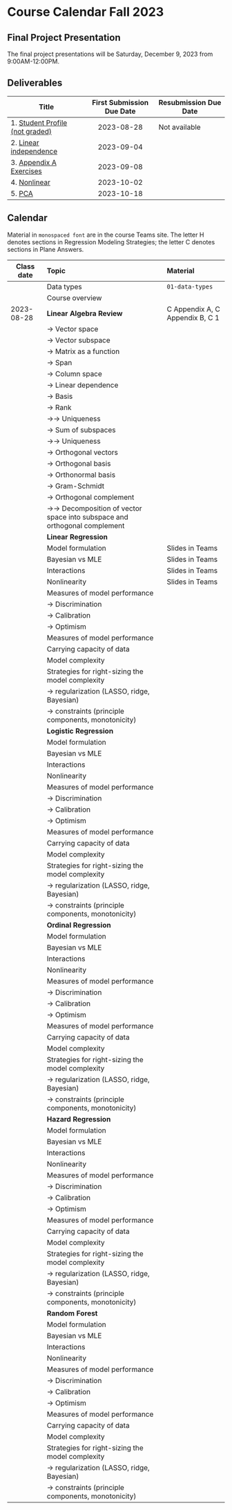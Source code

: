 # Course Calendar Fall 2023

## Final Project Presentation

The final project presentations will be Saturday, December 9, 2023 from 9:00AM-12:00PM.

## Deliverables

| Title | First Submission Due Date | Resubmission Due Date |
|---|:---:|---|
| 1. <a class = "callink" href = "https://github.com/thomasgstewart/machine-learning-1-fall-2023/blob/main/deliverables/00-getting-started.md">Student Profile (not graded)</a> | 2023-08-28 | Not available |
| 2. <a class = "callink" href = "https://github.com/thomasgstewart/machine-learning-1-fall-2023/blob/main/misc/linear-independence.pdf">Linear independence</a> | 2023-09-04 | |
| 3. <a class = "callink" href = "https://github.com/thomasgstewart/machine-learning-1-fall-2023/blob/main/deliverables/03-appendix-a-exercises.md">Appendix A Exercises</a> | 2023-09-08 | |
| 4. <a class = "callink" href = "https://github.com/thomasgstewart/machine-learning-1-fall-2023/blob/main/deliverables/04-nonlinear.rmd">Nonlinear</a> | 2023-10-02 | |
| 5. <a class = "callink" href = "https://github.com/thomasgstewart/machine-learning-1-fall-2023/blob/main/deliverables/05-pca.md">PCA</a> | 2023-10-18 | |

## Calendar

Material in `monospaced font` are in the course Teams site.  The letter H denotes sections in Regression Modeling Strategies; the letter C denotes sections in Plane Answers.

| Class date | Topic | Material |
|---|:---|:---|
| | Data types | `01-data-types` |
| | Course overview | |
|2023-08-28 | **Linear Algebra Review**| C Appendix A, C Appendix B, C 1 |
| | → Vector space |  |
| | → Vector subspace |  |
| | → Matrix as a function |  |
| | → Span |  |
| | → Column space |  |
| | → Linear dependence |  |
| | → Basis |  |
| | → Rank |  |
| | →→ Uniqueness |  |
| | → Sum of subspaces| |
| | →→ Uniqueness |  |
| | → Orthogonal vectors |  |
| | → Orthogonal basis |  |
| | → Orthonormal basis |  |
| | → Gram-Schmidt |  |
| | → Orthogonal complement |  |
| | →→ Decomposition of vector space into subspace and orthogonal complement |  |
| | **Linear Regression** | |
| | Model formulation | Slides in Teams |
| | Bayesian vs MLE | Slides in Teams |
| | Interactions | Slides in Teams |
| | Nonlinearity | Slides in Teams |
| | Measures of model performance | |
| | → Discrimination |  |
| | → Calibration |  |
| | → Optimism |  |
| | Measures of model performance | |
| | Carrying capacity of data | |
| | Model complexity | |
| | Strategies for right-sizing the model complexity | |
| | → regularization (LASSO, ridge, Bayesian) | |
| | → constraints (principle components, monotonicity) |
| | **Logistic Regression** | |
| | Model formulation |  |
| | Bayesian vs MLE |  |
| | Interactions | |
| | Nonlinearity | |
| | Measures of model performance | |
| | → Discrimination |  |
| | → Calibration |  |
| | → Optimism |  |
| | Measures of model performance | |
| | Carrying capacity of data | |
| | Model complexity | |
| | Strategies for right-sizing the model complexity | |
| | → regularization (LASSO, ridge, Bayesian) | |
| | → constraints (principle components, monotonicity) |
| | **Ordinal Regression** | |
| | Model formulation |  |
| | Bayesian vs MLE |  |
| | Interactions | |
| | Nonlinearity | |
| | Measures of model performance | |
| | → Discrimination |  |
| | → Calibration |  |
| | → Optimism |  |
| | Measures of model performance | |
| | Carrying capacity of data | |
| | Model complexity | |
| | Strategies for right-sizing the model complexity | |
| | → regularization (LASSO, ridge, Bayesian) | |
| | → constraints (principle components, monotonicity) |
| | **Hazard Regression** | |
| | Model formulation |  |
| | Bayesian vs MLE |  |
| | Interactions | |
| | Nonlinearity | |
| | Measures of model performance | |
| | → Discrimination |  |
| | → Calibration |  |
| | → Optimism |  |
| | Measures of model performance | |
| | Carrying capacity of data | |
| | Model complexity | |
| | Strategies for right-sizing the model complexity | |
| | → regularization (LASSO, ridge, Bayesian) | |
| | → constraints (principle components, monotonicity) |
| | **Random Forest** | |
| | Model formulation |  |
| | Bayesian vs MLE |  |
| | Interactions | |
| | Nonlinearity | |
| | Measures of model performance | |
| | → Discrimination |  |
| | → Calibration |  |
| | → Optimism |  |
| | Measures of model performance | |
| | Carrying capacity of data | |
| | Model complexity | |
| | Strategies for right-sizing the model complexity | |
| | → regularization (LASSO, ridge, Bayesian) | |
| | → constraints (principle components, monotonicity) |